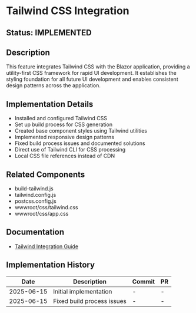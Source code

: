 # Tailwind CSS Integration

## Status: IMPLEMENTED

## Description
This feature integrates Tailwind CSS with the Blazor application, providing a utility-first CSS framework for rapid UI development. It establishes the styling foundation for all future UI development and enables consistent design patterns across the application.

## Implementation Details
- Installed and configured Tailwind CSS
- Set up build process for CSS generation
- Created base component styles using Tailwind utilities
- Implemented responsive design patterns
- Fixed build process issues and documented solutions
- Direct use of Tailwind CLI for CSS processing
- Local CSS file references instead of CDN

## Related Components
- build-tailwind.js
- tailwind.config.js
- postcss.config.js
- wwwroot/css/tailwind.css
- wwwroot/css/app.css

## Documentation
- [Tailwind Integration Guide](/docs/tailwind-integration.md)

## Implementation History
| Date | Description | Commit | PR |
|------|-------------|--------|-----|
| 2025-06-15 | Initial implementation | - | - |
| 2025-06-15 | Fixed build process issues | - | - |
